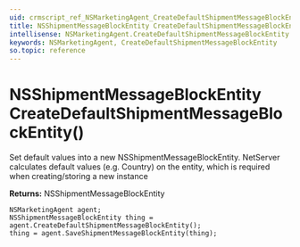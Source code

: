 ```yaml
---
uid: crmscript_ref_NSMarketingAgent_CreateDefaultShipmentMessageBlockEntity
title: NSShipmentMessageBlockEntity CreateDefaultShipmentMessageBlockEntity()
intellisense: NSMarketingAgent.CreateDefaultShipmentMessageBlockEntity
keywords: NSMarketingAgent, CreateDefaultShipmentMessageBlockEntity
so.topic: reference
---
```


# NSShipmentMessageBlockEntity CreateDefaultShipmentMessageBlockEntity()
	  
Set default values into a new NSShipmentMessageBlockEntity.
NetServer calculates default values (e.g. Country) on the entity, which is required when creating/storing a new instance
	  
**Returns:** NSShipmentMessageBlockEntity

```crmscript
NSMarketingAgent agent;
NSShipmentMessageBlockEntity thing = agent.CreateDefaultShipmentMessageBlockEntity();
thing = agent.SaveShipmentMessageBlockEntity(thing);
```

